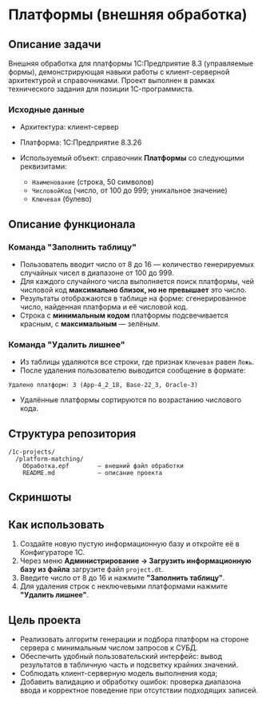 # Платформы (внешняя обработка)

## Описание задачи

Внешняя обработка для платформы 1С:Предприятие 8.3 (управляемые формы), демонстрирующая навыки работы с клиент-серверной архитектурой и справочниками. Проект выполнен в рамках технического задания для позиции 1С-программиста.

### Исходные данные

* Архитектура: клиент-сервер
* Платформа: 1С:Предприятие 8.3.26
* Используемый объект: справочник **Платформы** со следующими реквизитами:

  * `Наименование` (строка, 50 символов)
  * `ЧисловойКод` (число, от 100 до 999; уникальное значение)
  * `Ключевая` (булево)

## Описание функционала

### Команда "Заполнить таблицу"

* Пользователь вводит число от 8 до 16 — количество генерируемых случайных чисел в диапазоне от 100 до 999.
* Для каждого случайного числа выполняется поиск платформы, чей числовой код **максимально близок, но не превышает** это число.
* Результаты отображаются в таблице на форме: сгенерированное число, найденная платформа и её числовой код.
* Строка с **минимальным кодом** платформы подсвечивается красным, с **максимальным** — зелёным.

### Команда "Удалить лишнее"

* Из таблицы удаляются все строки, где признак `Ключевая` равен `Ложь`.
* После удаления пользователю выводится сообщение в формате:

```
Удалено платформ: 3 (App-4_2_18, Base-22_3, Oracle-3)
```

* Удалённые платформы сортируются по возрастанию числового кода.

## Структура репозитория

```
/1c-projects/
  /platform-matching/
    Обработка.epf        — внешний файл обработки
    README.md            — описание проекта
```

## Скриншоты

## Как использовать

1. Создайте новую пустую информационную базу и откройте её в Конфигураторе 1С.
2. Через меню **Администрирование → Загрузить информационную базу из файла** загрузите файл `project.dt`.
3. Введите число от 8 до 16 и нажмите **"Заполнить таблицу"**.
4. Для удаления строк с неключевыми платформами нажмите **"Удалить лишнее"**.

## Цель проекта

* Реализовать алгоритм генерации и подбора платформ на стороне сервера с минимальным числом запросов к СУБД.
* Обеспечить удобный пользовательский интерфейс: вывод результатов в табличную часть и подсветку крайних значений.
* Соблюдать клиент-серверную модель выполнения кода;
* Добавить валидацию и обработку ошибок: проверка диапазона ввода и корректное поведение при отсутствии подходящих записей.


